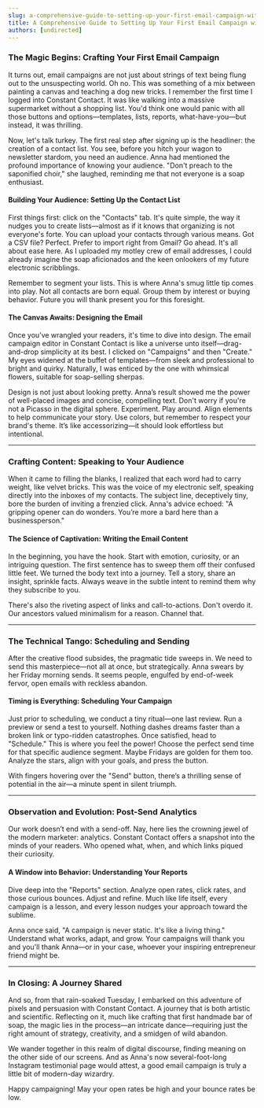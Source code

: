 ```yaml
---
slug: a-comprehensive-guide-to-setting-up-your-first-email-campaign-with-constant-contact
title: A Comprehensive Guide to Setting Up Your First Email Campaign with Constant Contact
authors: [undirected]
---
```



### The Magic Begins: Crafting Your First Email Campaign

It turns out, email campaigns are not just about strings of text being flung out to the unsuspecting world. Oh no. This was something of a mix between painting a canvas and teaching a dog new tricks. I remember the first time I logged into Constant Contact. It was like walking into a massive supermarket without a shopping list. You'd think one would panic with all those buttons and options—templates, lists, reports, what-have-you—but instead, it was thrilling. 

Now, let's talk turkey. The first real step after signing up is the headliner: the creation of a contact list. You see, before you hitch your wagon to newsletter stardom, you need an audience. Anna had mentioned the profound importance of knowing your audience. "Don't preach to the saponified choir," she laughed, reminding me that not everyone is a soap enthusiast.

#### Building Your Audience: Setting Up the Contact List

First things first: click on the "Contacts" tab. It's quite simple, the way it nudges you to create lists—almost as if it knows that organizing is not everyone's forte. You can upload your contacts through various means. Got a CSV file? Perfect. Prefer to import right from Gmail? Go ahead. It's all about ease here. As I uploaded my motley crew of email addresses, I could already imagine the soap aficionados and the keen onlookers of my future electronic scribblings. 

Remember to segment your lists. This is where Anna's smug little tip comes into play. Not all contacts are born equal. Group them by interest or buying behavior. Future you will thank present you for this foresight.

#### The Canvas Awaits: Designing the Email

Once you’ve wrangled your readers, it's time to dive into design. The email campaign editor in Constant Contact is like a universe unto itself—drag-and-drop simplicity at its best. I clicked on "Campaigns" and then "Create." My eyes widened at the buffet of templates—from sleek and professional to bright and quirky. Naturally, I was enticed by the one with whimsical flowers, suitable for soap-selling sherpas.

Design is not just about looking pretty. Anna’s result showed me the power of well-placed images and concise, compelling text. Don't worry if you're not a Picasso in the digital sphere. Experiment. Play around. Align elements to help communicate your story. Use colors, but remember to respect your brand's theme. It’s like accessorizing—it should look effortless but intentional.

--- 

### Crafting Content: Speaking to Your Audience

When it came to filling the blanks, I realized that each word had to carry weight, like velvet bricks. This was the voice of my electronic self, speaking directly into the inboxes of my contacts. The subject line, deceptively tiny, bore the burden of inviting a frenzied click. Anna's advice echoed: "A gripping opener can do wonders. You’re more a bard here than a businessperson."

#### The Science of Captivation: Writing the Email Content

In the beginning, you have the hook. Start with emotion, curiosity, or an intriguing question. The first sentence has to sweep them off their confused little feet. We turned the body text into a journey. Tell a story, share an insight, sprinkle facts. Always weave in the subtle intent to remind them why they subscribe to you.

There's also the riveting aspect of links and call-to-actions. Don't overdo it. Our ancestors valued minimalism for a reason. Channel that. 

---

### The Technical Tango: Scheduling and Sending

After the creative flood subsides, the pragmatic tide sweeps in. We need to send this masterpiece—not all at once, but strategically. Anna swears by her Friday morning sends. It seems people, engulfed by end-of-week fervor, open emails with reckless abandon.

#### Timing is Everything: Scheduling Your Campaign

Just prior to scheduling, we conduct a tiny ritual—one last review. Run a preview or send a test to yourself. Nothing dashes dreams faster than a broken link or typo-ridden catastrophes. Once satisfied, head to "Schedule." This is where you feel the power! Choose the perfect send time for that specific audience segment. Maybe Fridays are golden for them too. Analyze the stars, align with your goals, and press the button.

With fingers hovering over the "Send" button, there’s a thrilling sense of potential in the air—a minute spent in silent triumph.

---

### Observation and Evolution: Post-Send Analytics
Our work doesn’t end with a send-off. Nay, here lies the crowning jewel of the modern marketer: analytics. Constant Contact offers a snapshot into the minds of your readers. Who opened what, when, and which links piqued their curiosity.

#### A Window into Behavior: Understanding Your Reports

Dive deep into the "Reports" section. Analyze open rates, click rates, and those curious bounces. Adjust and refine. Much like life itself, every campaign is a lesson, and every lesson nudges your approach toward the sublime.

Anna once said, "A campaign is never static. It's like a living thing." Understand what works, adapt, and grow. Your campaigns will thank you and you'll thank Anna—or in your case, whoever your inspiring entrepreneur friend might be.

--- 

### In Closing: A Journey Shared

And so, from that rain-soaked Tuesday, I embarked on this adventure of pixels and persuasion with Constant Contact. A journey that is both artistic and scientific. Reflecting on it, much like crafting that first handmade bar of soap, the magic lies in the process—an intricate dance—requiring just the right amount of strategy, creativity, and a smidgen of wild abandon. 

We wander together in this realm of digital discourse, finding meaning on the other side of our screens. And as Anna's now several-foot-long Instagram testimonial page would attest, a good email campaign is truly a little bit of modern-day wizardry.

Happy campaigning! May your open rates be high and your bounce rates be low.